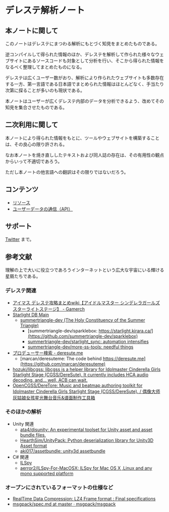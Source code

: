 # デレステ解析ノート

## 本ノートに関して

このノートはデレステにまつわる解析にもとづく知見をまとめたものである。

逆コンパイルして得られた情報のほか、デレステを解析して作られた様々なウェブサイトにあるソースコードも対象として分析を行い、そこから得られた情報をなるべく整理してまとめたものになる。

デレステは広くユーザー数がおり、解析により作られたウェブサイトも多数存在する一方、第一言語である日本語でまとめられた情報はほとんどなく、手当たり次第に探ることが多いのも現状である。

本ノートはユーザーが広くデレステ内部のデータを分析できるよう、改めてその知見を集合させたものである。

## 二次利用に関して

本ノートにより得られた情報をもとに、ツールやウェブサイトを構築することは、その良心の限り許される。

なお本ノートを焼き直ししたテキストおよび同人誌の存在は、その有用性の観点からいって不適切であろう。

ただし本ノートの他言語への翻訳はその限りではないだろう。

## コンテンツ

- [リソース](resource/index.md)
- [ユーザーデータの通信（API）](user/index.md)

## サポート

[Twitter](https://twitter.com/Ishotihadus) まで。

## 参考文献

理解の上で大いに役立つであろうインターネットという広大な宇宙にいる輝ける星屑たちである。

### デレステ関連

- [アイマス デレステ攻略まとめwiki【アイドルマスター シンデレラガールズ スターライトステージ】 - Gamerch](https://imascg-slstage-wiki.gamerch.com/)
- [Starlight DB Main](https://starlight.kirara.ca/)
    - [summertriangle-dev (The Holy Constituency of the Summer Triangle)](https://github.com/summertriangle-dev)
        - [summertriangle-dev/sparklebox: https://starlight.kirara.ca/](https://github.com/summertriangle-dev/sparklebox)
        - [summertriangle-dev/starlight_sync: automation intensifies](https://github.com/summertriangle-dev/starlight_sync)
        - [summertriangle-dev/more-ss-tools: needful things](https://github.com/summertriangle-dev/more-ss-tools)
- [プロデューサー検索 - deresute.me](https://deresute.me/)
    - [marcan/deresuteme: The code behind https://deresute.me](https://github.com/marcan/deresuteme)
- [hozuki/libcgss: libcgss is a helper library for Idolmaster Cinderella Girls Starlight Stage (CGSS/DereSute). It currently includes HCA audio decoding, and... well, ACB can wait.](https://github.com/hozuki/libcgss)
- [OpenCGSS/DereTore: Music and beatmap authoring toolkit for Idolmaster Cinderella Girls Starlight Stage (CGSS/DereSute). / 偶像大师灰姑娘女孩星光舞台音乐&谱面制作工具箱](https://github.com/OpenCGSS/DereTore)

### そのほかの解析

- Unity 関連
    - [ata4/disunity: An experimental toolset for Unity asset and asset bundle files.](https://github.com/ata4/disunity)
    - [HearthSim/UnityPack: Python deserialization library for Unity3D Asset format](https://github.com/HearthSim/UnityPack)
    - [aki017/assetbundle: unity3d assetbundle](https://github.com/aki017/assetbundle)
- C# 関連
    - [ILSpy](http://ilspy.net/)
    - [aerror2/ILSpy-For-MacOSX: ILSpy for Mac OS X ,Linux and any mono supported platform](https://github.com/aerror2/ILSpy-For-MacOSX)

### オープンにされているフォーマットの仕様など

- [RealTime Data Compression: LZ4 Frame format : Final specifications](http://fastcompression.blogspot.jp/2013/04/lz4-streaming-format-final.html)
- [msgpack/spec.md at master · msgpack/msgpack](https://github.com/msgpack/msgpack/blob/master/spec.md)
